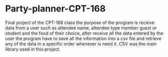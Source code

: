 # Party-planner-CPT-168
Final project of the CPT-168 class
the purpose of the program is receive data from a user such as attendee name, attendee type member guest or student and the food of their choice, after receive all the data entered by the user the program have to save all the information into a csv file and retrieve any of the data in a specific order whenever is need it.
CSV was the main library used in this project.
